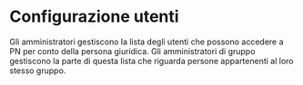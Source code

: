 # Configurazione utenti

Gli amministratori gestiscono la lista degli utenti che possono accedere a PN per conto della persona giuridica. Gli amministratori di gruppo gestiscono la parte di questa lista che riguarda persone appartenenti al loro stesso gruppo.
